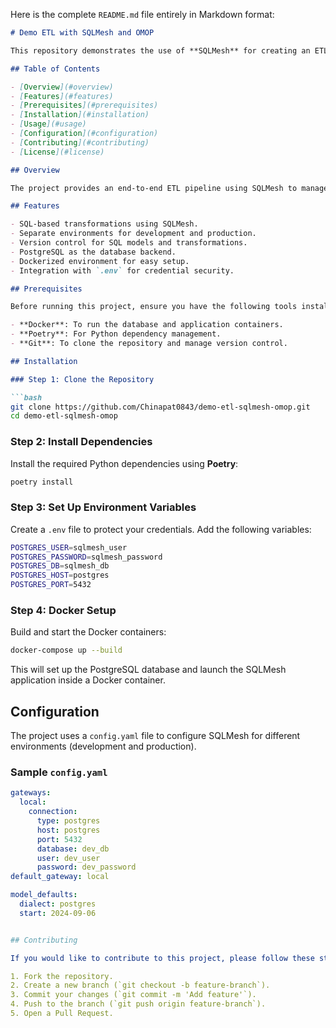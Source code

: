 Here is the complete `README.md` file entirely in Markdown format:

```markdown
# Demo ETL with SQLMesh and OMOP

This repository demonstrates the use of **SQLMesh** for creating an ETL pipeline, transforming data into the **OMOP Common Data Model**. The ETL process involves extracting, transforming, and loading (ETL) data from different sources into the OMOP CDM structure, which is widely used in the healthcare industry.

## Table of Contents

- [Overview](#overview)
- [Features](#features)
- [Prerequisites](#prerequisites)
- [Installation](#installation)
- [Usage](#usage)
- [Configuration](#configuration)
- [Contributing](#contributing)
- [License](#license)

## Overview

The project provides an end-to-end ETL pipeline using SQLMesh to manage SQL transformations and handle versioning for SQL models. SQLMesh enables tracking and deploying SQL changes in development and production environments.

## Features

- SQL-based transformations using SQLMesh.
- Separate environments for development and production.
- Version control for SQL models and transformations.
- PostgreSQL as the database backend.
- Dockerized environment for easy setup.
- Integration with `.env` for credential security.

## Prerequisites

Before running this project, ensure you have the following tools installed:

- **Docker**: To run the database and application containers.
- **Poetry**: For Python dependency management.
- **Git**: To clone the repository and manage version control.

## Installation

### Step 1: Clone the Repository

```bash
git clone https://github.com/Chinapat0843/demo-etl-sqlmesh-omop.git
cd demo-etl-sqlmesh-omop
```

### Step 2: Install Dependencies

Install the required Python dependencies using **Poetry**:

```bash
poetry install
```

### Step 3: Set Up Environment Variables

Create a `.env` file to protect your credentials. Add the following variables:

```bash
POSTGRES_USER=sqlmesh_user
POSTGRES_PASSWORD=sqlmesh_password
POSTGRES_DB=sqlmesh_db
POSTGRES_HOST=postgres
POSTGRES_PORT=5432
```

### Step 4: Docker Setup

Build and start the Docker containers:

```bash
docker-compose up --build
```

This will set up the PostgreSQL database and launch the SQLMesh application inside a Docker container.


## Configuration

The project uses a `config.yaml` file to configure SQLMesh for different environments (development and production).

### Sample `config.yaml`

```yaml
gateways:
  local:
    connection:
      type: postgres
      host: postgres
      port: 5432
      database: dev_db
      user: dev_user
      password: dev_password
default_gateway: local

model_defaults:
  dialect: postgres
  start: 2024-09-06


## Contributing

If you would like to contribute to this project, please follow these steps:

1. Fork the repository.
2. Create a new branch (`git checkout -b feature-branch`).
3. Commit your changes (`git commit -m 'Add feature'`).
4. Push to the branch (`git push origin feature-branch`).
5. Open a Pull Request.

